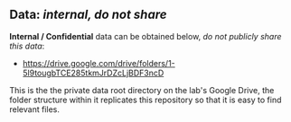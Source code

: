 ## Data: *internal, do not share*
**Internal / Confidential** data can be obtained below, *do not publicly share this data*:
* https://drive.google.com/drive/folders/1-5l9tougbTCE285tkmJrDZcLjBDF3ncD

This is the the private data root directory on the lab's Google Drive, the folder structure within it replicates this repository so that it is easy to find relevant files.
